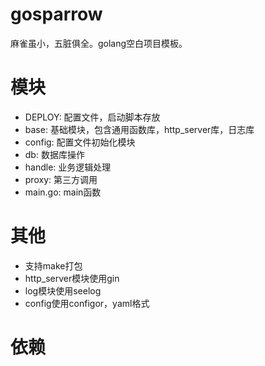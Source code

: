 # gosparrow
麻雀虽小，五脏俱全。golang空白项目模板。

# 模块
* DEPLOY: 配置文件，启动脚本存放
* base: 基础模块，包含通用函数库，http_server库，日志库
* config: 配置文件初始化模块
* db: 数据库操作
* handle: 业务逻辑处理
* proxy: 第三方调用
* main.go: main函数

# 其他
* 支持make打包
* http_server模块使用gin
* log模块使用seelog
* config使用configor，yaml格式

# 依赖
[github.com/cihub/seelog]: http://github.com/cihub/seelog
[github.com/jinzhu/configor]: http://github.com/jinzhu/configor
[github.com/gin-gonic/gin]: http://github.com/gin-gonic/gin
